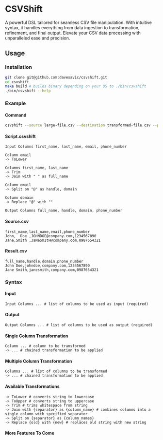 # CSVShift
A powerful DSL tailored for seamless CSV file manipulation. With intuitive syntax, it handles everything from data ingestion to transformation, refinement, and final output. Elevate your CSV data processing with unparalleled ease and precision.

## Usage
### Installation
```bash
git clone git@github.com:davesavic/csvshift.git
cd csvshift
make build # builds binary depending on your OS to ./bin/csvshift
./bin/csvshift --help
```

### Example
#### Command
```bash
csvshift --source large-file.csv --destination transformed-file.csv --path script.csvshift
```

#### Script.csvshift
```
Input Columns first_name, last_name, email, phone_number

Column email
-> ToLower

Columns first_name, last_name
-> Trim
-> Join with " " as full_name

Column email
-> Split on "@" as handle, domain

Column domain
-> Replace "@" with ""

Output Columns full_name, handle, domain, phone_number
```

#### Source.csv
```csv
first_name,last_name,email,phone_number
John,  Doe ,JOHNDOE@company.com,1234567890
Jane,Smith ,JaNeSmItH@company.com,0987654321
```

#### Result.csv
```csv
full_name,handle,domain,phone_number
John Doe,johndoe,company.com,1234567890
Jane Smith,janesmith,company.com,0987654321
```

### Syntax
#### Input
```csv
Input Columns ... # list of columns to be used as input (required)
```

#### Output
```csv
Output Columns ... # list of columns to be used as output (required)
```

#### Single Column Transformation
```csv
Column ... # column to be transformed
-> ... # chained transformation to be applied
```

#### Multiple Column Transformation
```csv
Columns ... # list of columns to be transformed
-> ... # chained transformation to be applied
```

#### Available Transformations
```csv
-> ToLower # converts string to lowercase
-> ToUpper # converts string to uppercase
-> Trim # trims whitespace from string
-> Join with {separator} as {column_name} # combines columns into a single column with specified separator
-> Split on {separator} as {column_names}
-> Replace {old} with {new} # replaces old string with new string
```

#### More Features To Come